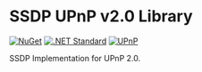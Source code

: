 # SSDP UPnP v2.0 Library


[![NuGet](https://img.shields.io/badge/nuget-v3.0.0-brightgreen.svg)](https://www.nuget.org/packages/SSDP.UPnP.PCL/) [![.NET Standard](http://img.shields.io/badge/.NET_Standard-v1.2-green.svg)](https://docs.microsoft.com/da-dk/dotnet/articles/standard/library) [![UPnP](http://img.shields.io/badge/UPnP-v2.0-blue.svg)](http://upnp.org/specs/arch/UPnP-arch-DeviceArchitecture-v2.0.pdf)

SSDP Implementation for UPnP 2.0.